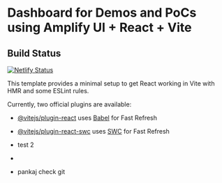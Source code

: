 # Dashboard for Demos and PoCs using Amplify UI + React + Vite

## Build Status
[![Netlify Status](https://api.netlify.com/api/v1/badges/9dc98a57-1827-4c4a-9c03-b714e18933f1/deploy-status)](https://demos-pocs-dashboard.netlify.app/)

This template provides a minimal setup to get React working in Vite with HMR and some ESLint rules.

Currently, two official plugins are available:

- [@vitejs/plugin-react](https://github.com/vitejs/vite-plugin-react/blob/main/packages/plugin-react/README.md) uses [Babel](https://babeljs.io/) for Fast Refresh
- [@vitejs/plugin-react-swc](https://github.com/vitejs/vite-plugin-react-swc) uses [SWC](https://swc.rs/) for Fast Refresh

- test 2
- 
- pankaj check git